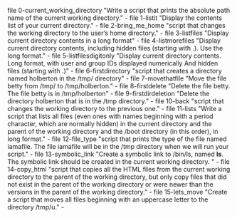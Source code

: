 file 0-current_working_directory "Write a script that prints the absolute path name of the current working directory." -
file 1-listit "Display the contents list of your current directory." -
file 2-bring_me_home "script that changes the working directory to the user’s home directory." -
file 3-listfiles "Display current directory contents in a long format" -
file 4-listmorefiles "Display current directory contents, including hidden files (starting with .). Use the long format." -
file 5-listfilesdigitonly "Display current directory contents. Long format, with user and group IDs displayed numerically
And hidden files (starting with .)" -
file 6-firstdirectory "script that creates a directory named holberton in the /tmp/ directory" -
file 7-movethatfile "Move the file betty from /tmp/ to /tmp/holberton." -
file 8-firstdelete "Delete the file betty. The file betty is in /tmp/holberton" -
file 9-firstdirdeletion "Delete the directory holberton that is in the /tmp directory." -
file 10-back "script that changes the working directory to the previous one." -
file 11-lists "Write a script that lists all files (even ones with names beginning with a period character, which are normally hidden) in the current directory and the parent of the working directory and the /boot directory (in this order), in long format." -
file 12-file_type "script that prints the type of the file named iamafile. The file iamafile will be in the /tmp directory when we will run your script." -
file 13-symbolic_link "Create a symbolic link to /bin/ls, named __ls__. The symbolic link should be created in the current working directory. " -
file 14-copy_html "script that copies all the HTML files from the current working directory to the parent of the working directory, but only copy files that did not exist in the parent of the working directory or were newer than the versions in the parent of the working directory." -
file 15-lets_move "Create a script that moves all files beginning with an uppercase letter to the directory /tmp/u." -

